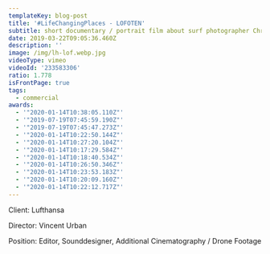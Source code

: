 ```yaml
---
templateKey: blog-post
title: '#LifeChangingPlaces - LOFOTEN'
subtitle: short documentary / portrait film about surf photographer Chris Burkhard
date: 2019-03-22T09:05:36.460Z
description: ''
image: /img/lh-lof.webp.jpg
videoType: vimeo
videoId: '233583306'
ratio: 1.778
isFrontPage: true
tags:
  - commercial
awards:
  - '"2020-01-14T10:38:05.110Z"'
  - '"2019-07-19T07:45:59.190Z"'
  - '"2019-07-19T07:45:47.273Z"'
  - '"2020-01-14T10:22:50.144Z"'
  - '"2020-01-14T10:27:20.104Z"'
  - '"2020-01-14T10:17:29.584Z"'
  - '"2020-01-14T10:18:40.534Z"'
  - '"2020-01-14T10:26:50.346Z"'
  - '"2020-01-14T10:23:53.183Z"'
  - '"2020-01-14T10:20:09.160Z"'
  - '"2020-01-14T10:22:12.717Z"'
---
```

Client: Lufthansa

Director: Vincent Urban

Position: Editor, Sounddesigner, Additional Cinematography / Drone Footage
